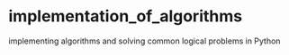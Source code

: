 # implementation_of_algorithms
implementing algorithms and solving common logical problems in Python
